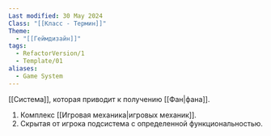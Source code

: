 ```yaml
---
Last modified: 30 May 2024
Class: "[[Класс - Термин]]"
Theme:
  - "[[Геймдизайн]]"
tags:
  - RefactorVersion/1
  - Template/01
aliases:
  - Game System
---
```

[[Система]], которая приводит к получению [[Фан|фана]].
1. Комплекс [[Игровая механика|игровых механик]].
2. Скрытая от игрока подсистема с определенной функциональностью.

